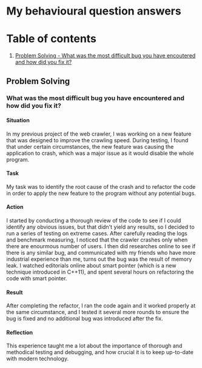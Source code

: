 # My behavioural question answers

# Table of contents
1. [Problem Solving - What was the most difficult bug you have encoutered and how did you fix it?](#problem_solving_1)

## Problem Solving

### What was the most difficult bug you have encountered and how did you fix it? <a name="problem_solving_1"></a>

#### Situation
In my previous project of the web crawler, I was working on a new feature that was designed to improve the crawling speed.
During testing, I found that under certain circumstances, the new feature was causing the application to crash, which was
a major issue as it would disable the whole program.
#### Task
My task was to identify the root cause of the crash and to refactor the code in order to apply the new feature to the program 
without any potential bugs.
#### Action
I started by conducting a thorough review of the code to see if I could identify any obvious issues, but that didn't yield any
results, so I decided to run a series of testing on extreme cases. After carefully reading the logs and benchmark measuring, 
I noticed that the crawler crashes only when there are enourmous number of users. I then did researches online to see if there 
is any similar bug, and communicated with my friends who have more industrial experience than me, turns out the bug was the 
result of memory leak. I watched editorials online about smart pointer (which is a new technique introduced in C++11), and 
spent several hours on refactoring the code with smart pointer.  
#### Result
After completing the refactor, I ran the code again and it worked properly at the same circumstance, and I tested it several more rounds to 
ensure the bug is fixed and no additional bug was introduced after the fix. 
#### Reflection
This experience taught me a lot about the importance of thorough and methodical testing and debugging, and how crucial it is to 
keep up-to-date with modern technology.
